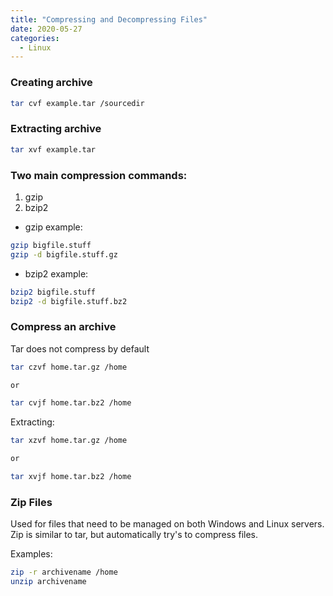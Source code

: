```yaml
---
title: "Compressing and Decompressing Files"
date: 2020-05-27
categories:
  - Linux
---
```


### Creating archive
```bash
tar cvf example.tar /sourcedir
```

### Extracting archive
```bash
tar xvf example.tar
```

### Two main compression commands:
1. gzip
1. bzip2

- gzip example:

```bash
gzip bigfile.stuff
gzip -d bigfile.stuff.gz
```

- bzip2 example:

```bash
bzip2 bigfile.stuff
bzip2 -d bigfile.stuff.bz2
```

### Compress an archive

Tar does not compress by default

```bash
tar czvf home.tar.gz /home

or

tar cvjf home.tar.bz2 /home
```

Extracting:

```bash
tar xzvf home.tar.gz /home

or

tar xvjf home.tar.bz2 /home
```

### Zip Files

Used for files that need to be managed on both Windows and Linux servers.  Zip is similar to tar, but automatically try's to compress files.

Examples:
```bash
zip -r archivename /home
unzip archivename
```
